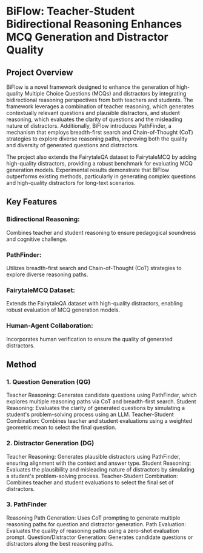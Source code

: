 # BiFlow: Teacher-Student Bidirectional Reasoning Enhances MCQ Generation and Distractor Quality
## Project Overview
BiFlow is a novel framework designed to enhance the generation of high-quality Multiple Choice Questions (MCQs) and distractors by integrating bidirectional reasoning perspectives from both teachers and students. The framework leverages a combination of teacher reasoning, which generates contextually relevant questions and plausible distractors, and student reasoning, which evaluates the clarity of questions and the misleading nature of distractors. Additionally, BiFlow introduces PathFinder, a mechanism that employs breadth-first search and Chain-of-Thought (CoT) strategies to explore diverse reasoning paths, improving both the quality and diversity of generated questions and distractors.

The project also extends the FairytaleQA dataset to FairytaleMCQ by adding high-quality distractors, providing a robust benchmark for evaluating MCQ generation models. Experimental results demonstrate that BiFlow outperforms existing methods, particularly in generating complex questions and high-quality distractors for long-text scenarios.
## Key Features
### Bidirectional Reasoning: 
Combines teacher and student reasoning to ensure pedagogical soundness and cognitive challenge.
### PathFinder: 
Utilizes breadth-first search and Chain-of-Thought (CoT) strategies to explore diverse reasoning paths.
### FairytaleMCQ Dataset: 
Extends the FairytaleQA dataset with high-quality distractors, enabling robust evaluation of MCQ generation models.
### Human-Agent Collaboration: 
Incorporates human verification to ensure the quality of generated distractors.
## Method
### 1. Question Generation (QG)
Teacher Reasoning: Generates candidate questions using PathFinder, which explores multiple reasoning paths via CoT and breadth-first search.
Student Reasoning: Evaluates the clarity of generated questions by simulating a student's problem-solving process using an LLM.
Teacher-Student Combination: Combines teacher and student evaluations using a weighted geometric mean to select the final question.
### 2. Distractor Generation (DG)
Teacher Reasoning: Generates plausible distractors using PathFinder, ensuring alignment with the context and answer type.
Student Reasoning: Evaluates the plausibility and misleading nature of distractors by simulating a student's problem-solving process.
Teacher-Student Combination: Combines teacher and student evaluations to select the final set of distractors.
### 3. PathFinder
Reasoning Path Generation: Uses CoT prompting to generate multiple reasoning paths for question and distractor generation.
Path Evaluation: Evaluates the quality of reasoning paths using a zero-shot evaluation prompt.
Question/Distractor Generation: Generates candidate questions or distractors along the best reasoning paths.
